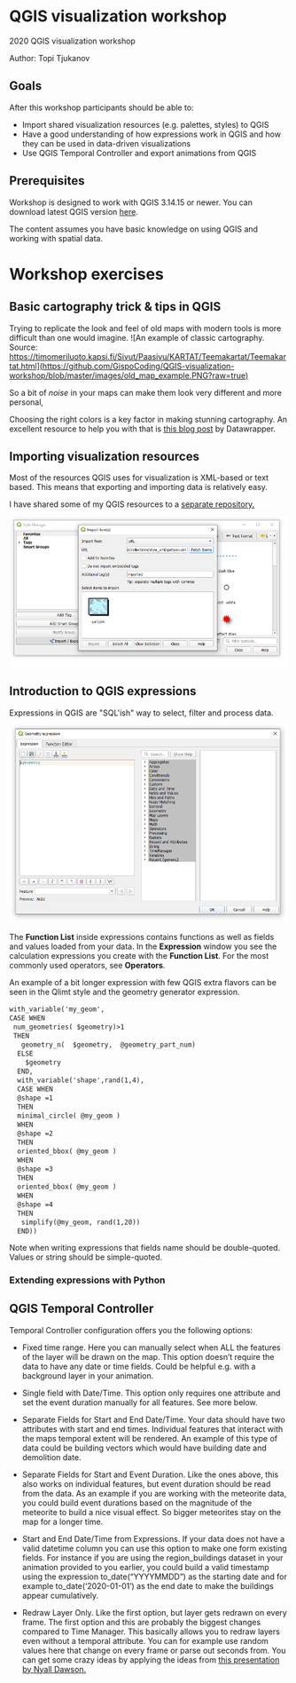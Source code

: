 # QGIS visualization workshop
 2020 QGIS visualization workshop

Author: Topi Tjukanov

## Goals

After this workshop participants should be able to:
- Import shared visualization resources (e.g. palettes, styles) to QGIS
- Have a good understanding of how expressions work in QGIS and how they can be used in data-driven visualizations
- Use QGIS Temporal Controller and export animations from QGIS

## Prerequisites
Workshop is designed to work with QGIS 3.14.15 or newer. You can download latest QGIS version [here](https://qgis.org/en/site/forusers/download.html). 

The content assumes you have basic knowledge on using QGIS and working with spatial data. 

# Workshop exercises
## Basic cartography trick & tips in QGIS


Trying to replicate the look and feel of old maps with modern tools is more difficult than one would imagine. 
![An example of classic cartography. Source: https://timomeriluoto.kapsi.fi/Sivut/Paasivu/KARTAT/Teemakartat/Teemakartat.html](https://github.com/GispoCoding/QGIS-visualization-workshop/blob/master/images/old_map_example.PNG?raw=true)

So a bit of *noise* in your maps can make them look very different and more personal, 

Choosing the right colors is a key factor in making stunning cartography. An excellent resource to help you with that is [this blog post](https://blog.datawrapper.de/beautifulcolors/) by Datawrapper. 

## Importing visualization resources
Most of the resources QGIS uses for visualization is XML-based or text based. This means that exporting and importing data is relatively easy. 

I have shared some of my QGIS resources to a [separate repository. ](https://github.com/tjukanovt/qgis_styles)

![You can import style files directly from an URL to your Style Manager.](https://raw.githubusercontent.com/GispoCoding/QGIS-visualization-workshop/master/images/import_style.PNG)


## Introduction to QGIS expressions
Expressions in QGIS are "SQL'ish" way to select, filter and process data. 

![Expression dialog can be found from QGIS in several places](https://raw.githubusercontent.com/GispoCoding/QGIS-visualization-workshop/master/images/expression_dialog.PNG)

The **Function List** inside expressions contains functions as well as fields and values loaded from your data. In the **Expression** window you see the calculation expressions you create with the **Function List**. For the most commonly used operators, see **Operators**.

An example of a bit longer expression with few QGIS extra flavors can be seen in the Qlimt style and the geometry generator expression. 
```
with_variable('my_geom',
CASE WHEN 
 num_geometries( $geometry)>1
 THEN 
   geometry_n(  $geometry,  @geometry_part_num)
  ELSE
    $geometry
  END,
  with_variable('shape',rand(1,4),
  CASE WHEN 
  @shape =1
  THEN 
  minimal_circle( @my_geom )
  WHEN
  @shape =2
  THEN
  oriented_bbox( @my_geom )
  WHEN
  @shape =3
  THEN
  oriented_bbox( @my_geom )
  WHEN
  @shape =4
  THEN
   simplify(@my_geom, rand(1,20))
  END))
  ```

Note when writing expressions that fields name should be double-quoted. Values or string should be simple-quoted.


### Extending expressions with Python


## QGIS Temporal Controller


Temporal Controller configuration offers you the following options:

-   Fixed time range. Here you can manually select when ALL the features of the layer will be drawn on the map. This option doesn’t require the data to have any date or time fields. Could be helpful e.g. with a background layer in your animation.
    
-   Single field with Date/Time. This option only requires one attribute and set the event duration manually for all features. See more below.
-   Separate Fields for Start and End Date/Time. Your data should have two attributes with start and end times. Individual features that interact with the maps temporal extent will be rendered. An example of this type of data could be building vectors which would have building date and demolition date.
-   Separate Fields for Start and Event Duration. Like the ones above, this also works on individual features, but event duration should be read from the data. As an example if you are working with the meteorite data, you could build event durations based on the magnitude of the meteorite to build a nice visual effect. So bigger meteorites stay on the map for a longer time.
-   Start and End Date/Time from Expressions. If your data does not have a valid datetime column you can use this option to make one form existing fields. For instance if you are using the region_buildings dataset in your animation provided to you earlier, you could build a valid timestamp using the expression to_date(“YYYYMMDD”) as the starting date and for example to_date(‘2020-01-01’) as the end date to make the buildings appear cumulatively.
- Redraw Layer Only. Like the first option, but layer gets redrawn on every frame. The first option and this are probably the biggest changes compared to Time Manager. This basically allows you to redraw layers even without a temporal attribute. You can for example use random values here that change on every frame or parse out seconds from. You can get some crazy ideas by applying the ideas from [this presentation by Nyall Dawson.](http://www.youtube.com/watch?v=v8li0VdrDBI)